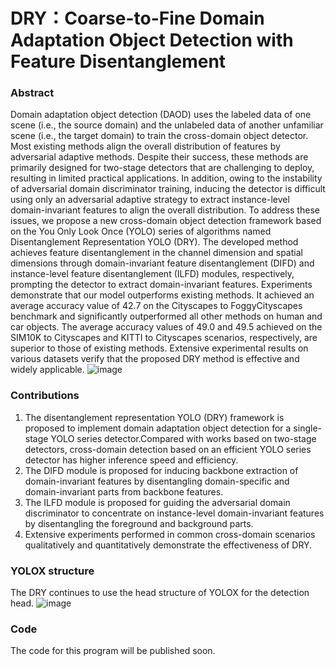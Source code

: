 # DRY：Coarse-to-Fine Domain Adaptation Object Detection with Feature Disentanglement

### Abstract
Domain adaptation object detection (DAOD) uses the labeled data of one scene (i.e., the source domain) and the unlabeled data of another unfamiliar scene (i.e., the target domain) to train the cross-domain object detector. Most existing methods align the overall distribution of features by adversarial adaptive methods. Despite their success, these methods are primarily designed for two-stage detectors that are challenging to deploy, resulting in limited practical applications. In addition, owing to the instability of adversarial domain discriminator training, inducing the detector is difficult using only an adversarial adaptive strategy to extract instance-level domain-invariant features to align the overall distribution. To address these issues, we propose a new cross-domain object detection framework based on the You Only Look Once (YOLO) series of algorithms named Disentanglement Representation YOLO (DRY). The developed method achieves feature disentanglement in the channel dimension and spatial dimensions through domain-invariant feature disentanglement (DIFD) and instance-level feature disentanglement (ILFD) modules, respectively, prompting the detector to extract domain-invariant features. Experiments demonstrate that our model outperforms existing methods. It achieved an average accuracy value of 42.7 on the Cityscapes to FoggyCityscapes benchmark and significantly outperformed all other methods on human and car objects. The average accuracy values of 49.0 and 49.5 achieved on the SIM10K to Cityscapes and KITTI to Cityscapes scenarios, respectively, are superior to those of existing methods. Extensive experimental results on various datasets verify that the proposed DRY method is effective and widely applicable.
![image](.resources/Framework.png)

### Contributions
1) The disentanglement representation YOLO (DRY) framework is proposed to implement domain adaptation object detection for a single-stage YOLO series detector.Compared with works based on two-stage detectors, cross-domain detection based on an efficient YOLO series detector has higher inference speed and efficiency.
2) The DIFD module is proposed for inducing backbone extraction of domain-invariant features by disentangling domain-specific and domain-invariant parts from backbone features.
3) The ILFD module is proposed for guiding the adversarial domain discriminator to concentrate on instance-level domain-invariant features by disentangling the foreground and background parts.
4) Extensive experiments performed in common cross-domain scenarios qualitatively and quantitatively demonstrate the effectiveness of DRY.


### YOLOX structure
The DRY continues to use the head structure of YOLOX for the detection head.
![image](.resources/YOLOX_structure.png)

### Code
The code for this program will be published soon.
